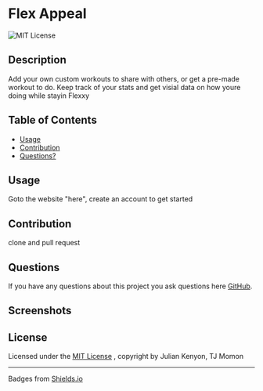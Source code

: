 # Flex Appeal
![MIT License](https://img.shields.io/badge/License-MIT-brightgreen)
## Description
Add your own custom workouts to share with others, or get a pre-made workout to do. Keep track of your stats and get visial data on how youre doing while stayin Flexxy
## Table of Contents
* [Usage](#usage)
* [Contribution](#contribution)
* [Questions?](#questions)

## Usage
Goto the website "here", create an account to get started
## Contribution
clone and pull request
## Questions

If you have any questions about this project you ask questions here [GitHub](https://github.com/NotEnoughBacon/Flex-Appeal).

## Screenshots


## License

Licensed under the [MIT License](https://mit-license.org)
, copyright by Julian Kenyon, TJ Momon 
____

Badges from [Shields.io](https://shields.io)